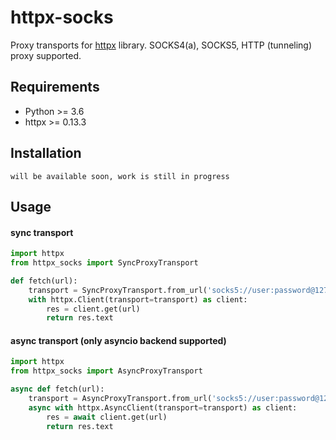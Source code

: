 # httpx-socks

Proxy transports for [httpx](https://github.com/encode/httpx) library. 
SOCKS4(a), SOCKS5, HTTP (tunneling) proxy supported.


## Requirements
- Python >= 3.6
- httpx >= 0.13.3

## Installation
```
will be available soon, work is still in progress
```

## Usage

#### sync transport
```python
import httpx
from httpx_socks import SyncProxyTransport

def fetch(url):
    transport = SyncProxyTransport.from_url('socks5://user:password@127.0.0.1:1080')
    with httpx.Client(transport=transport) as client:
        res = client.get(url)
        return res.text
```

#### async transport (only asyncio backend supported)
```python
import httpx
from httpx_socks import AsyncProxyTransport

async def fetch(url):
    transport = AsyncProxyTransport.from_url('socks5://user:password@127.0.0.1:1080')
    async with httpx.AsyncClient(transport=transport) as client:
        res = await client.get(url)
        return res.text
```
